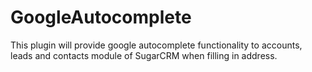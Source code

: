 # GoogleAutocomplete

This plugin will provide google autocomplete functionality to accounts, leads and contacts module of SugarCRM when filling in address.


